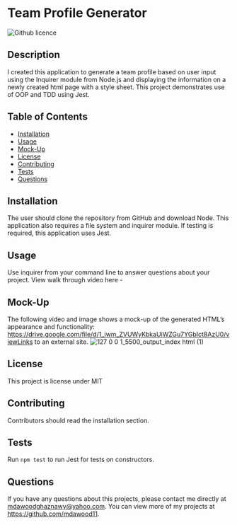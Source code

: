 # Team Profile Generator

![Github licence](https://img.shields.io/badge/license-MIT-red.svg)

## Description

I created this application to generate a team profile based on user input using the Inquirer module from Node.js and displaying the information on a newly created html page with a style sheet. This project demonstrates use of OOP and TDD using Jest.

## Table of Contents

- [Installation](#installation)
- [Usage](#usage)
- [Mock-Up](#mock-up)
- [License](#license)
- [Contributing](#contributing)
- [Tests](#tests)
- [Questions](#questions)

## Installation

The user should clone the repository from GitHub and download Node. This application also requires a file system and inquirer module. If testing is required, this application uses Jest.

## Usage

Use inquirer from your command line to answer questions about your project.
View walk through video here -

## Mock-Up

The following video and image shows a mock-up of the generated HTML’s appearance and functionality:
https://drive.google.com/file/d/1_iwm_ZVUWyKbkaUiWZGu7YGbIct8AzU0/viewLinks to an external site.
![127 0 0 1_5500_output_index html (1)](https://user-images.githubusercontent.com/111917750/231982716-cf604b93-ae8f-47c6-94b2-0b0fb45a53cb.png)



## License

This project is license under MIT

## Contributing

Contributors should read the installation section.

## Tests

Run `npm test` to run Jest for tests on constructors.

## Questions

If you have any questions about this projects, please contact me directly at mdawoodghaznawy@yahoo.com. You can view more of my projects at https://github.com/mdawood11.
